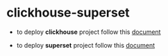 # clickhouse-superset

* to deploy __clickhouse__ project follow this [document](./clickhouse/README.md)

* to deploy __superset__ project follow this [document](./superset/README.md)

